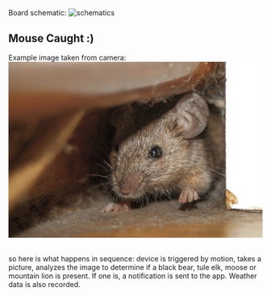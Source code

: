 ## 
Board schematic:
![schematics](https://github.com/PaulTR/GoCodeColorado-IoT-ML/blob/master/schematic.png?raw=true)

## Mouse Caught :)

Example image taken from camera:
![camera sample](https://github.com/khalidelaggan/machinelearning/blob/master/mice.jpg)

## 
so here is what happens in sequence: device is triggered by motion, takes a picture, analyzes the image to determine if a black bear, tule elk, moose or mountain lion is present. If one is, a notification is sent to the app. Weather data is also recorded.
